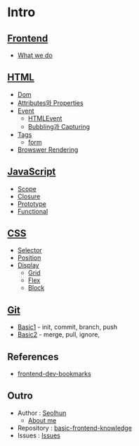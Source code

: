 # Intro

## [Frontend](frontend/README.md)
* [What we do](frontend/WhatWeDo.md)

## [HTML](html/README.md)
* [Dom](html/Dom.md)
* [Attributes와 Properties](html/AttributeAndProperty.md)
* [Event](html/event/README.md)
	* [HTMLEvent](html/event/HTMLEvent.md)
	* [Bubbling과 Capturing](html/event/BubblingAndCapturing.md)
* [Tags](html/tags/README.md)
	* [form](html/tags/form/Form.md)
* [Browswer Rendering](html/BrowswerRendering.md)

## [JavaScript](js/README.md)
* [Scope](js/Scope.md)
* [Closure](js/Closure.md)
* [Prototype](js/Prototype.md)
* [Functional](js/Functional.md)

## [CSS](css/README.md)
* [Selector](css/Selector.md)
* [Position](css/Position.md)
* [Display](css/display/README.md)
	* [Grid](css/display/Grid.md)
	* [Flex](css/display/Flex.md)
	* [Block](css/display/Block.md)

## [Git](git/README.md)
* [Basic1](git/Basic.md) - init, commit, branch, push
* [Basic2](git/Basic2.md) - merge, pull, ignore,

## References
* [frontend-dev-bookmarks](https://github.com/dypsilon/frontend-dev-bookmarks)

## Outro
- Author : [Seolhun](https://github.com/Seolhun)
	* [About me](GLOSSARY.md)
- Repository : [basic-frontend-knowledge](https://github.com/Seolhun/basic-frontend-knowledge)
- Issues : [Issues](https://github.com/Seolhun/basic-frontend-knowledge/issues)





